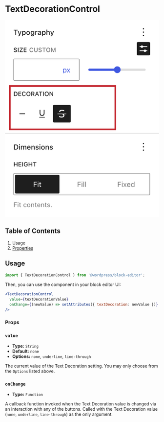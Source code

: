 # TextDecorationControl

![TextDecorationControl Element in Inspector Control](https://raw.githubusercontent.com/WordPress/gutenberg/HEAD/docs/assets/text-decoration-component.png?raw=true)

## Table of Contents

1. [Usage](#usage)
3. [Properties](#props)

## Usage

```jsx
import { TextDecorationControl } from '@wordpress/block-editor';
```

Then, you can use the component in your block editor UI:

```jsx
<TextDecorationControl
  value={textDecorationValue}
  onChange={(newValue) => setAttributes({ textDecoration: newValue })}
/>
```

### Props

### `value`

-   **Type:** `String`
-   **Default:** `none`
-   **Options:** `none`, `underline`, `line-through`

The current value of the Text Decoration setting. You may only choose from the `Options` listed above.

### `onChange`

-   **Type:** `Function`

A callback function invoked when the Text Decoration value is changed via an interaction with any of the buttons. Called with the Text Decoration value (`none`, `underline`, `line-through`) as the only argument.